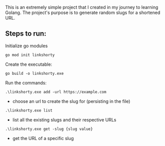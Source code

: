 This is an extremely simple project that I created in my journey to learning Golang.
The project's purpose is to generate random slugs for a shortened URL.

## Steps to run:


Initialize go modules
```
go mod init linkshorty
```

Create the executable:
```
go build -o linkshorty.exe

```
Run the commands:

```
.\linkshorty.exe add -url https://example.com
```

- choose an url to create the slug for (persisting in the file)
    
```
.\linkshorty.exe list
```

- list all the existing slugs and their respective URLs

```
.\linkshorty.exe get -slug {slug value}
```

- get the URL of a specific slug